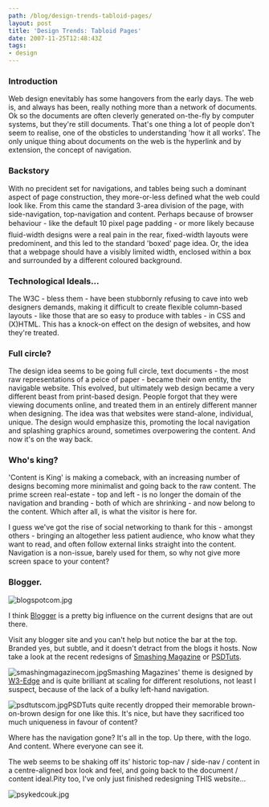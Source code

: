 ```yaml
---
path: /blog/design-trends-tabloid-pages/
layout: post
title: 'Design Trends: Tabloid Pages'
date: 2007-11-25T12:48:43Z
tags:
- design
---
```



<h3>Introduction</h3>
Web design enevitably has some hangovers from the early days.  The web is, and always has been, really nothing more than a network of documents.  Ok so the documents are often cleverly generated on-the-fly by computer systems, but they're still documents.  That's one thing a lot of people don't seem to realise, one of the obsticles to understanding 'how it all works'.   The only unique thing about documents on the web is the hyperlink and by extension, the concept of navigation.
<h3>Backstory</h3>
With no precident set for navigations, and tables being such a dominant aspect of page construction, they more-or-less defined what the web could look like.  From this came the standard 3-area division of the page, with side-navigation, top-navigation and content.  Perhaps because of browser behaviour - like the default 10 pixel page padding - or more likely because fluid-width designs were a real pain in the rear, fixed-width layouts were predominent, and this led to the standard 'boxed' page idea.  Or, the idea that a webpage should have a visibly limited width, enclosed within a box and surrounded by a different coloured background.

<h3>Technological Ideals…</h3>
The W3C - bless them - have been stubbornly refusing to cave into web designers demands, making it difficult to create flexible column-based layouts - like those that are so easy to produce with tables - in CSS and (X)HTML. This has a knock-on effect on the design of websites, and how they're treated.
<h3>Full circle?</h3>
The design idea seems to be going full circle,  text documents - the most raw representations of a peice of paper - became their own entity, the navigable website.  This evolved, but ultimately web design became a very different beast from print-based design.  People forgot that they were viewing documents online, and treated them in an entirely different manner when designing.  The idea was that websites were stand-alone, individual, unique. The design would emphasize this, promoting the local navigation and splashing graphics around, sometimes overpowering the content.  And now it's on the way back.
<h3>Who's king?</h3>
'Content is King' is making a comeback, with an increasing number of designs becoming more minimalist and going back to the raw content.  The prime screen real-estate - top and left - is no longer the domain of the navigation and branding - both of which are shrinking - and now belong to the content.  Which after all, is what the visitor is here for.

I guess we've got the rise of social networking to thank for this - amongst others - bringing an altogether less patient audience, who know what they want to read, and often follow external links straight into the content.  Navigation is a non-issue, barely used for them, so why not give more screen space to your content?
<h3>Blogger.</h3>
<img src="http://uploads.psyked.co.uk/2007/11/blogspotcom.jpg" alt="blogspotcom.jpg" class="alignleft" />

I think <a href="www.blogger.com">Blogger</a> is a pretty big influence on the current designs that are out there.

Visit any blogger site and you can't help but notice the bar at the top.  Branded yes, but subtle, and it doesn't detract from the blogs it hosts.  Now take a look at the recent redesigns of <a href="http://www.smashingmagazine.com" title="smashingmagazine">Smashing Magazine</a> or <a href="http://www.psdtuts.com" title="psdtuts">PSDTuts</a>.

<p class="clear"/> </p>

<img src="http://uploads.psyked.co.uk/2007/11/smashingmagazinecom.jpg" alt="smashingmagazinecom.jpg" class="alignleft" />Smashing Magazines' theme is designed by <a href="http://w3-markup.com/">W3-Edge</a> and is quite brilliant at scaling for different resolutions, not least I suspect, because of the lack of a bulky left-hand navigation.

<p class="clear"/> </p>

<img src="http://uploads.psyked.co.uk/2007/11/psdtutscom.jpg" alt="psdtutscom.jpg" class="alignleft" />PSDTuts quite recently dropped their memorable brown-on-brown design for one like this.  It's nice, but have they sacrificed too much uniqueness in favour of content?

<p class="clear"/> </p>

Where has the navigation gone?  It's all in the top.  Up there, with the logo.  And content.  Where everyone can see it.

The web seems to be shaking off its' historic top-nav / side-nav / content in a centre-aligned box look and feel, and going back to the document / content ideal.Pity too, I've only just finished redesigning THIS website…

<img src="http://uploads.psyked.co.uk/2007/11/psykedcouk.jpg" alt="psykedcouk.jpg" />